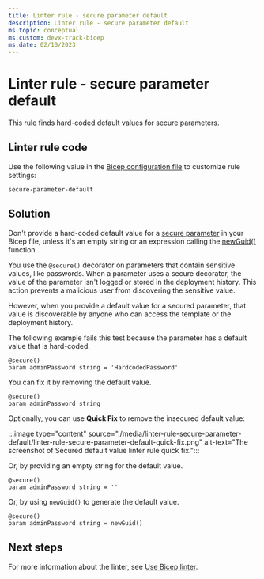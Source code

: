 ```yaml
---
title: Linter rule - secure parameter default
description: Linter rule - secure parameter default
ms.topic: conceptual
ms.custom: devx-track-bicep
ms.date: 02/10/2023
---
```


# Linter rule - secure parameter default

This rule finds hard-coded default values for secure parameters.

## Linter rule code

Use the following value in the [Bicep configuration file](bicep-config-linter.md) to customize rule settings:

`secure-parameter-default`

## Solution

Don't provide a hard-coded default value for a [secure parameter](./parameters.md#secure-parameters) in your Bicep file, unless it's an empty string or an expression calling the [newGuid()](./bicep-functions-string.md#newguid) function.

You use the `@secure()` decorator on parameters that contain sensitive values, like passwords. When a parameter uses a secure decorator, the value of the parameter isn't logged or stored in the deployment history. This action prevents a malicious user from discovering the sensitive value.

However, when you provide a default value for a secured parameter, that value is discoverable by anyone who can access the template or the deployment history.

The following example fails this test because the parameter has a default value that is hard-coded.

```bicep
@secure()
param adminPassword string = 'HardcodedPassword'
```

You can fix it by removing the default value.

```bicep
@secure()
param adminPassword string
```

Optionally, you can use **Quick Fix** to remove the insecured default value:

:::image type="content" source="./media/linter-rule-secure-parameter-default/linter-rule-secure-parameter-default-quick-fix.png" alt-text="The screenshot of Secured default value linter rule quick fix.":::

Or, by providing an empty string for the default value.

```bicep
@secure()
param adminPassword string = ''
```

Or, by using `newGuid()` to generate the default value.

```bicep
@secure()
param adminPassword string = newGuid()
```

## Next steps

For more information about the linter, see [Use Bicep linter](./linter.md).
